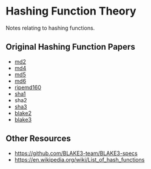 
# Hashing Function Theory

Notes relating to hashing functions.

## Original Hashing Function Papers

- [md2](https://github.com/lancejpollard/hash/blob/make/paper/md2/original.pdf)
- [md4](https://github.com/lancejpollard/hash/blob/make/paper/md4/original.pdf)
- [md5](https://github.com/lancejpollard/hash/blob/make/paper/md5/original.pdf)
- [md6](https://github.com/lancejpollard/hash/blob/make/paper/md6/original.pdf)
- [ripemd160](https://github.com/lancejpollard/hash/blob/make/paper/ripemd160/original.pdf)
- [sha1](https://github.com/lancejpollard/hash/blob/make/paper/sha1/original.pdf)
- sha2
- [sha3](https://github.com/lancejpollard/hash/blob/make/paper/sha3/original.pdf)
- [blake2](https://github.com/lancejpollard/hash/blob/make/paper/blake2/original.pdf)
- [blake3](https://github.com/lancejpollard/hash/blob/make/paper/blake3/original.pdf)

## Other Resources

- https://github.com/BLAKE3-team/BLAKE3-specs
- https://en.wikipedia.org/wiki/List_of_hash_functions
